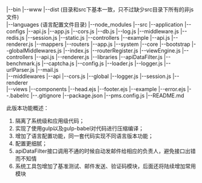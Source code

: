 |--bin
    |--www
|--dist (目录和src下基本一致，只不过缺少src目录下所有的非js文件)   
|--languages (语言配置文件目录)
|--node_modules
|--src
    |--application
        |--configs
            |--api.js
            |--app.js
            |--cors.js
            |--db.js
            |--log.js
            |--middleware.js
            |--redis.js
            |--session.js
            |--static.js
        |--controllers
            |--example
            |--api.js
            |--renderer.js
        |--mappers
        |--routers
        |--app.js
    |--system
        |--core
            |--bootstrap
                |--globalMiddlewares.js
                |--index.js
                |--routerRegister.js
                |--viewEngine.js
            |--controllers
                |--api.js
                |--renderer.js
        |--libraries
            |--apiDataFilter.js
            |--benchmark.js
            |--captcha.js
            |--config.js
            |--loader.js
            |--logger.js
            |--urlParser.js
            |--mail.js       
        |--middlewares
            |--api
                |--cors.js
            |--global
                |--logger.js
                |--session.js
            |--renderer                
|--views
    |--components
        |--head.ejs
        |--footer.ejs
    |--example
    |--error.ejs
|--.babelrc
|--.gitignore
|--package.json
|--pms.config.js
|--README.md


此版本功能概述：
1. 隔离了系统级和应用级代码；
2. 实现了使用gulp以及gulp-babel对代码进行压缩编译；
3. 增加了语言配置功能，同一套代码实现不同语言版本功能；
4. 配置更细腻；
5. apiDataFilter接口调用不通的时候自动发邮件给相应的负责人，避免接口出错而不知情
6. 系统工具包增加了基准测试、邮件发送、验证码模块，后面还将陆续增加常用模块
